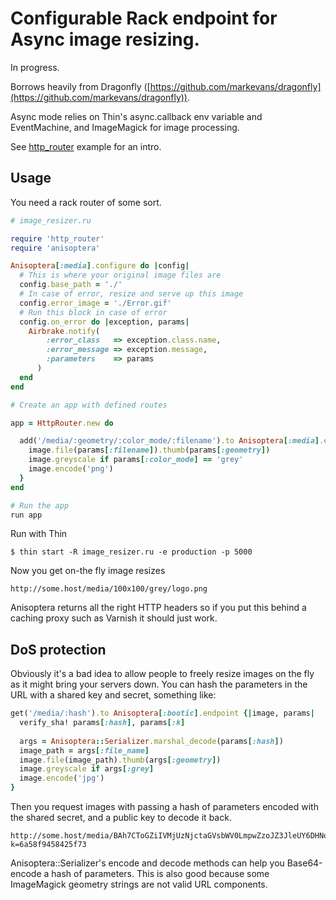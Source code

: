 # Configurable Rack endpoint for Async image resizing.

In progress.

Borrows heavily from Dragonfly ([https://github.com/markevans/dragonfly](https://github.com/markevans/dragonfly)).

Async mode relies on Thin's async.callback env variable and EventMachine, and ImageMagick for image processing.

See [http_router](/ismasan/anisoptera/blob/master/examples/http_router.ru) example for an intro.

## Usage

You need a rack router of some sort.

```ruby
# image_resizer.ru

require 'http_router'
require 'anisoptera'

Anisoptera[:media].configure do |config|
  # This is where your original image files are
  config.base_path = './'
  # In case of error, resize and serve up this image
  config.error_image = './Error.gif'
  # Run this block in case of error
  config.on_error do |exception, params|
    Airbrake.notify(
        :error_class   => exception.class.name,
        :error_message => exception.message,
        :parameters    => params
      )
  end
end

# Create an app with defined routes

app = HttpRouter.new do

  add('/media/:geometry/:color_mode/:filename').to Anisoptera[:media].endpoint {|image, params|
    image.file(params[:filename]).thumb(params[:geometry])
    image.greyscale if params[:color_mode] == 'grey'
    image.encode('png')
  }
end

# Run the app
run app
```
  
Run with Thin

    $ thin start -R image_resizer.ru -e production -p 5000
    
    
Now you get on-the fly image resizes

    http://some.host/media/100x100/grey/logo.png

Anisoptera returns all the right HTTP headers so if you put this behind a caching proxy such as Varnish it should just work.

## DoS protection

Obviously it's a bad idea to allow people to freely resize images on the fly as it might bring your servers down. You can hash the parameters in the URL with a shared key and secret, something like:

```ruby
get('/media/:hash').to Anisoptera[:bootic].endpoint {|image, params|
  verify_sha! params[:hash], params[:k]
  
  args = Anisoptera::Serializer.marshal_decode(params[:hash])
  image_path = args[:file_name]
  image.file(image_path).thumb(args[:geometry])
  image.greyscale if args[:grey]
  image.encode('jpg')
}
```

Then you request images with passing a hash of parameters encoded with the shared secret, and a public key to decode it back.

    http://some.host/media/BAh7CToGZiIVMjUzNjctaGVsbWV0LmpwZzoJZ3JleUY6DHNob3BfaWRpAeA6BmciDDIwMHgyMDA?k=6a58f9458425f73
    
Anisoptera::Serializer's encode and decode methods can help you Base64-encode a hash of parameters. This is also good because some ImageMagick geometry strings are not valid URL components.